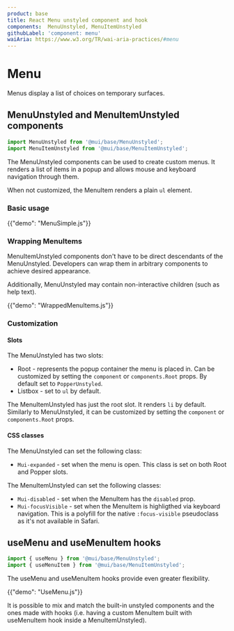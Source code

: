 ```yaml
---
product: base
title: React Menu unstyled component and hook
components:  MenuUnstyled, MenuItemUnstyled
githubLabel: 'component: menu'
waiAria: https://www.w3.org/TR/wai-aria-practices/#menu
---
```


# Menu

<p class="description">Menus display a list of choices on temporary surfaces.</p>

## MenuUnstyled and MenuItemUnstyled components

```jsx
import MenuUnstyled from '@mui/base/MenuUnstyled';
import MenuItemUnstyled from '@mui/base/MenuItemUnstyled';
```

The MenuUnstyled components can be used to create custom menus.
It renders a list of items in a popup and allows mouse and keyboard navigation through them.

When not customized, the MenuItem renders a plain `ul` element.

### Basic usage

{{"demo": "MenuSimple.js"}}

### Wrapping MenuItems

MenuItemUnstyled components don't have to be direct descendants of the MenuUnstyled.
Developers can wrap them in arbitrary components to achieve desired appearance.

Additionally, MenuUnstyled may contain non-interactive children (such as help text).

{{"demo": "WrappedMenuItems.js"}}

### Customization

#### Slots

The MenuUnstyled has two slots:

- Root - represents the popup container the menu is placed in.
  Can be customized by setting the `component` or `components.Root` props.
  By default set to `PopperUnstyled`.
- Listbox - set to `ul` by default.

The MenuItemUnstyled has just the root slot.
It renders `li` by default.
Similarly to MenuUnstyled, it can be customized by setting the `component` or `components.Root` props.

#### CSS classes

The MenuUnstyled can set the following class:

- `Mui-expanded` - set when the menu is open. This class is set on both Root and Popper slots.

The MenuItemUnstyled can set the following classes:

- `Mui-disabled` - set when the MenuItem has the `disabled` prop.
- `Mui-focusVisible` - set when the MenuItem is highligthed via keyboard navigation.
  This is a polyfill for the native `:focus-visible` pseudoclass as it's not available in Safari.

## useMenu and useMenuItem hooks

```jsx
import { useMenu } from '@mui/base/MenuUnstyled';
import { useMenuItem } from '@mui/base/MenuItemUnstyled';
```

The useMenu and useMenuItem hooks provide even greater flexibility.

{{"demo": "UseMenu.js"}}

It is possible to mix and match the built-in unstyled components and the ones made with hooks
(i.e. having a custom MenuItem built with useMenuItem hook inside a MenuItemUnstyled).

